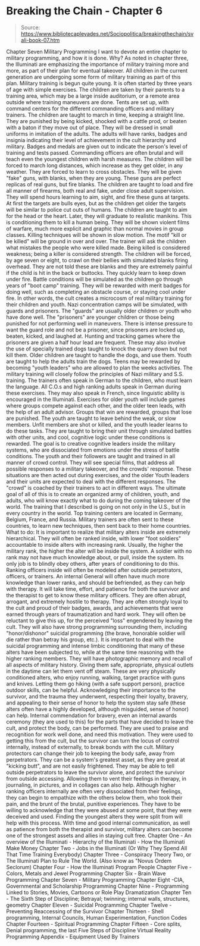 # Breaking the Chain - Chapter 6

> Source: https://www.bibliotecapleyades.net/Sociopolitica/breakingthechain/svali-book-07.htm

Chapter Seven
Military Programming I want to devote an entire chapter to military programming, and how it is done. Why? As noted in chapter three, the Illuminati are emphasizing the importance of military training more and more, as part of their plan for eventual takeover. All children in the current generation are undergoing some form of military training as part of this plan. Military training is begun quite young. It is often started by three years of age with simple exercises. The children are taken by their parents to a training area, which may be a large inside auditorium, or a remote area outside where training maneuvers are done. Tents are set up, with command centers for the different commanding officers and military trainers. The children are taught to march in time, keeping a straight line. They are punished by being kicked, shocked with a cattle prod, or beaten with a baton if they move out of place. They will be dressed in small uniforms in imitation of the adults. The adults will have ranks, badges and insignia indicating their level of achievement in the cult hierarchy and military. Badges and medals are given out to indicate the person's level of training and tests passed. Commanding officers are often brutal and will teach even the youngest children with harsh measures. The children will be forced to march long distances, which increase as they get older, in any weather. They are forced to learn to cross obstacles. They will be given "fake" guns, with blanks, when they are young. These guns are perfect replicas of real guns, but fire blanks. The children are taught to load and fire all manner of firearms, both real and fake, under close adult supervision. They will spend hours learning to aim, sight, and fire these guns at targets. At first the targets are bulls eyes, but as the children get older the targets will be similar to police cut outs of humans. The children are taught to aim for the head or the heart. Later, they will graduate to realistic manikins. This is conditioning them to kill a human being. They will be shown violent films of warfare, much more explicit and graphic than normal movies in group classes. Killing techniques will be shown in slow motion. The motif "kill or be killed" will be ground in over and over. The trainer will ask the children what mistakes the people who were killed made. Being killed is considered weakness; being a killer is considered strength. The children will be forced, by age seven or eight, to crawl on their bellies with simulated blanks firing overhead. They are not told these are blanks and they are extremely painful if the child is hit in the back or buttocks. They quickly learn to keep down under fire. Battle conditions will be simulated as the children go through years of "boot camp" training. They will be rewarded with merit badges for doing well, such as completing an obstacle course, or staying cool under fire. In other words, the cult creates a microcosm of real military training for their children and youth. Nazi concentration camps will be simulated, with guards and prisoners. The "guards" are usually older children or youth who have done well. The "prisoners" are younger children or those being punished for not performing well in maneuvers. There is intense pressure to want the guard role and not be a prisoner, since prisoners are locked up, beaten, kicked, and laughed at. Hunting and tracking games where the prisoners are given a half hour lead are frequent. These may also involve the use of specially trained dogs taught to knock the quarry down but not kill them. Older children are taught to handle the dogs, and use them. Youth are taught to help the adults train the dogs. Teens may be rewarded by becoming "youth leaders" who are allowed to plan the weeks activities. The military training will closely follow the principles of Nazi military and S.S. training. The trainers often speak in German to the children, who must learn the language. All C.O.s and high ranking adults speak in German during these exercises. They may also speak in French, since linguistic ability is encouraged in the Illuminati. Exercises for older youth will include games where groups compete against each other, and the older teen leads, with the help of an adult advisor. Groups that win are rewarded, groups that lose are punished. The youth are taught to leave behind the weak, or slow members. Unfit members are shot or killed, and the youth leader learns to do these tasks. They are taught to bring their unit through simulated battles with other units, and cool, cognitive logic under these conditions is rewarded. The goal is to creative cognitive leaders inside the military systems, who are dissociated from emotions under the stress of battle conditions. The youth and their followers are taught and trained in all manner of crowd control. They will see special films, that address all possible responses to a military takeover, and the crowds' response. These situations are then acted out during exercises, and the older Youth leaders and their units are expected to deal with the different responses. The "crowd" is coached by their trainers to act in different ways. The ultimate goal of all of this is to create an organized army of children, youth, and adults, who will know exactly what to do during the coming takeover of the world. The training that I described is going on not only in the U.S., but in every country in the world. Top training centers are located in Germany, Belgium, France, and Russia. Military trainers are often sent to these countries, to learn new techniques, then sent back to their home countries. What to do: It is important to realize that military alters inside are extremely hierarchical. They will often be ranked inside, with lower "foot soldiers" accountable to inside alters with increasing rank. Usually, the higher the military rank, the higher the alter will be inside the system. A soldier with no rank may not have much knowledge about, or pull, inside the system. Its only job is to blindly obey others, after years of conditioning to do this. Ranking officers inside will often be modeled after outside perpetrators, officers, or trainers. An internal General will often have much more knowledge than lower ranks, and should be befriended, as they can help with therapy. It will take time, effort, and patience for both the survivor and the therapist to get to know these military officers. They are often abrupt, arrogant, and extremely hostile to therapy. They are often strongly loyal to the cult and proud of their badges, awards, and achievements that were earned through years of traumatization and hard work. They will often be reluctant to give this up, for the perceived "loss" engendered by leaving the cult. They will also have strong programming surrounding them, including "honor/dishonor" suicidal programming (the brave, honorable soldier will die rather than betray his group, etc.). It is important to deal with the suicidal programming and intense limbic conditioning that many of these alters have been subjected to, while at the same time reasoning with the higher ranking members. They will have photographic memory and recall of all aspects of military history. Giving them safe, appropriate, physical outlets in the daytime can let them vent off steam. These are very physically conditioned alters, who enjoy running, walking, target practice with guns and knives. Letting them go hiking (with a safe support person), practice outdoor skills, can be helpful. Acknowledging their importance to the survivor, and the trauma they underwent, respecting their loyalty, bravery, and appealing to their sense of honor to help the system stay safe (these alters often have a highly developed, although misguided, sense of honor) can help. Internal commendation for bravery, even an internal awards ceremony (they are used to this) for the parts that have decided to leave the cult, and protect the body, can be performed. They are used to praise and recognition for work well done, and need this motivation. They were used to getting this from the cult, but the survivor can turn the locus of control internally, instead of externally, to break bonds with the cult. Military protectors can change their job to keeping the body safe, away from perpetrators. They can be a system's greatest asset, as they are great at "kicking butt", and are not easily frightened. They may be able to tell outside perpetrators to leave the survivor alone, and protect the survivor from outside accessing. Allowing them to vent their feelings in therapy, in journaling, in pictures, and in collages can also help. Although higher ranking officers internally are often very dissociated from their feelings, they can begin to empathize with the others below them, who took their pain, and the brunt of the brutal, punitive experiences. They have to be willing to acknowledge that they were abused at some point, that they were deceived and used. Finding the youngest alters they were split from will help with this process. With time and good internal communication, as well as patience from both the therapist and survivor, military alters can become one of the strongest assets and allies in staying cult free.
Chapter One - An overview of the Illuminati - Hierarchy of the Illuminati - How the Illuminati Make Money
Chapter Two - Jobs in the Illuminati (Or Why They Spend All That Time Training Everybody)
Chapter Three - Conspiracy Theory Two, or The Illuminati Plan to Rule The World. (Also know as "Novus Ordem Seclorum)
Chapter Four - How the Illuminati Program People
Chapter Five - Colors, Metals and Jewel Programming
Chapter Six - Brain Wave Programming
Chapter Seven - Military Programming
Chapter Eight -CIA, Governmental and Scholarship Programming
Chapter Nine - Programming Linked to Stories, Movies, Cartoons or Role Play Dramatization
Chapter Ten - The Sixth Step of Discipline; Betrayal; twinning; internal walls, structures, geometry
Chapter Eleven - Suicidal Programming
Chapter Twelve - Preventing Reaccessing of the Survivor
Chapter Thirteen - Shell programming, Internal Councils, Human Experimentation, Function Codes
Chapter Fourteen - Spiritual Programming
Chapter Fifteen - Core splits, Denial programming, the last Five Steps of Discipline Virtual Reality Programming
Appendix - Equipment Used By Trainers
